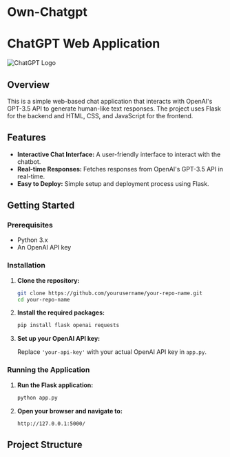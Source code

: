 # Own-Chatgpt
# ChatGPT Web Application

![ChatGPT Logo](https://miro.medium.com/v2/resize:fit:678/1*UM5-OCMpLMsAisIcCM4VaQ.jpeg)

## Overview

This is a simple web-based chat application that interacts with OpenAI's GPT-3.5 API to generate human-like text responses. The project uses Flask for the backend and HTML, CSS, and JavaScript for the frontend.

## Features

- **Interactive Chat Interface:** A user-friendly interface to interact with the chatbot.
- **Real-time Responses:** Fetches responses from OpenAI's GPT-3.5 API in real-time.
- **Easy to Deploy:** Simple setup and deployment process using Flask.


## Getting Started

### Prerequisites

- Python 3.x
- An OpenAI API key

### Installation

1. **Clone the repository:**
    ```bash
    git clone https://github.com/yourusername/your-repo-name.git
    cd your-repo-name
    ```

2. **Install the required packages:**
    ```bash
    pip install flask openai requests
    ```

3. **Set up your OpenAI API key:**

    Replace `'your-api-key'` with your actual OpenAI API key in `app.py`.

### Running the Application

1. **Run the Flask application:**
    ```bash
    python app.py
    ```

2. **Open your browser and navigate to:**
    ```
    http://127.0.0.1:5000/
    ```

## Project Structure

